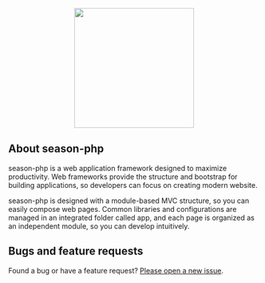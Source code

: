 <p align="center"><a href="https://framework.season.co.kr" target="_blank"><img src="https://www.season.co.kr/resources/theme/img/season_logo.png" width="240"></a></p>

## About season-php

season-php is a web application framework designed to maximize productivity. Web frameworks provide the structure and bootstrap for building applications, so developers can focus on creating modern website.

season-php is designed with a module-based MVC structure, so you can easily compose web pages. Common libraries and configurations are managed in an integrated folder called app, and each page is organized as an independent module, so you can develop intuitively.


## Bugs and feature requests

Found a bug or have a feature request? [Please open a new issue](https://github.com/season-framework/season-php/issues/new).